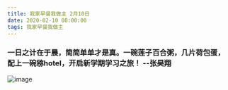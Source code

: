 ```yaml
---
title: 我家早餐我做主 2月10日
date: 2020-02-10 00:00:00
tags: 我家早餐我做主
---
```

### 一日之计在于晨，简简单单才是真。一碗莲子百合粥，几片荷包蛋，配上一碗猕hotel，开启新学期学习之旅！ --张昊翔
![image](1.jpg)